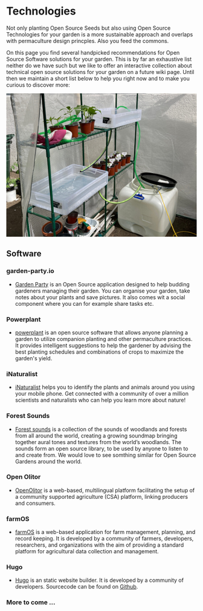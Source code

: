 # Technologies

Not only planting Open Source Seeds but also using Open Source Technologies for your garden is a more sustainable approach and overlaps with permaculture design princples. Also you feed the commons.

On this page you find several handpicked recommendations for Open Source Software solutions for your garden. This is by far an exhaustive list neither do we have such but we like to offer an interactive collection about technical open source solutions for your garden on a future wiki page. Until then we maintain a short list below to help you right now and to make you curious to discover more:

![](2022-osgarden-technology-small.jpg)

## Software

### garden-party.io

- [Garden Party](https://garden-party.io/) is an Open Source application designed to help budding gardeners managing their garden. You can organise your garden, take notes about your plants and save pictures. It also comes wit a social component where you can for example share tasks etc.

### Powerplant

- [powerplant](https://wiki.ecohackerfarm.org/powerplant:start) is an open source software that allows anyone planning a garden to utilize companion planting and other permaculture practices. It provides intelligent suggestions to help the gardener by advising the best planting schedules and combinations of crops to maximize the garden's yield.

### iNaturalist

- [iNaturalist](https://www.inaturalist.org/) helps you to identify the plants and animals around you using your mobile phone. Get connected with a community of over a million scientists and naturalists who can help you learn more about nature!

### Forest Sounds

- [Forest sounds](https://timberfestival.org.uk/soundsoftheforest-soundmap/) is a collection of the sounds of woodlands and forests from all around the world, creating a growing soundmap bringing together aural tones and textures from the world’s woodlands. The sounds form an open source library, to be used by anyone to listen to and create from. We would love to see somthing similar for Open Source Gardens around the world.

### Open Olitor

- [OpenOlitor](https://openolitor.org/homepage/) is a web-based, multilingual platform facilitating the setup of a community supported agriculture (CSA) platform, linking producers and consumers.

### farmOS

- [farmOS](https://farmos.org/) is a web-based application for farm management, planning, and record keeping. It is developed by a community of farmers, developers, researchers, and organizations with the aim of providing a standard platform for agricultural data collection and management.

### Hugo

- [Hugo](https://gohugo.io/) is an static website builder. It is developed by a community of developers. Sourcecode can be found on [Github](https://github.com/gohugoio/hugo).

### More to come ...
